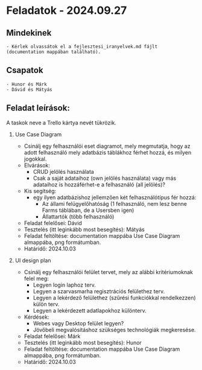 # Feladatok - 2024.09.27

## Mindekinek

    - Kérlek olvassátok el a fejlesztesi_iranyelvek.md fájlt (documentation mappában található).

## Csapatok

    - Hunor és Márk
    - Dávid és Mátyás

## Feladat leírások:

A taskok neve a Trello kártya nevét tükrözik.

1. Use Case Diagram

    - Csinálj egy felhasználói eset diagramot, mely megmutatja, hogy az adott felhasználó mely adatbázis táblákhoz férhet hozzá, és milyen jogokkal.
    - Elvárások:
        - CRUD jelölés használata
        - Csak a saját adataihoz (own jelölés használata) vagy más adataihoz is hozzáférhet-e a felhasználó (all jelölés)?
    - Kis segítség:
        - egy ilyen adatbázishoz jellemzően két felhasználótípus fér hozzá:
            - Az állami felügyelőhatóság (1 felhasználó, nem lesz benne Farms táblában, de a Usersben igen)
            - Állattartók (több felhasználó)
    - Feladat felelősei: Dávid 
    - Tesztelés (itt leginkább most besegítés): Mátyás
    - Feladat feltöltése: documentation mappába Use Case Diagram almappába, png formátumban.
    - Határidő: 2024.10.03

2. UI design plan

    - Csinálj egy felhasználói felület tervet, mely az alábbi kritériumoknak felel meg:
        - Legyen login laphoz terv.
        - Legyen a szarvasmarha regisztrációs felülethez terv.
        - Legyen a lekérdező felülethez (szűrési funkciókkal rendelkezzen) külön terv.
        - Legyen a lekérdezett adatlapokhoz különterv.
    - Kérdések:
        - Webes vagy Desktop felület legyen?
        - Jövőbeli megvalósításhoz szükséges technológiák megkeresése.
    - Feladat felelősei: Márk
    - Tesztelés (itt leginkább most besegítés): Hunor
    - Feladat feltöltése: documentation mappába Use Case Diagram almappába, png formátumban.
    - Határidő: 2024.10.03